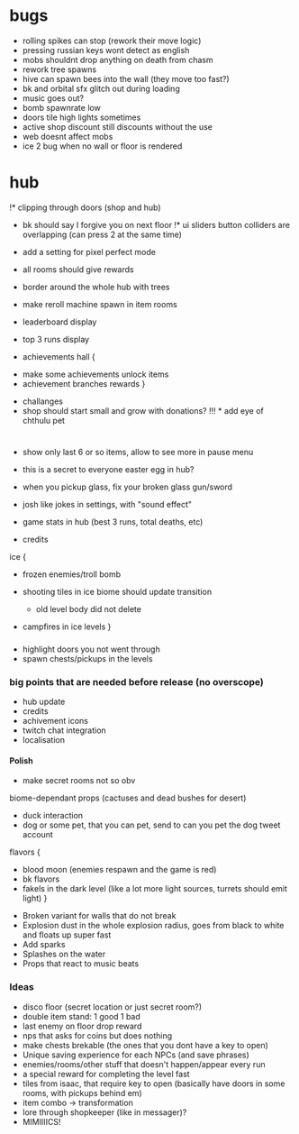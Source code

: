 # bugs

* rolling spikes can stop (rework their move logic)
* pressing russian keys wont detect as english
* mobs shouldnt drop anything on death from chasm
* rework tree spawns
* hive can spawn bees into the wall (they move too fast?)
* bk and orbital sfx glitch out during loading
* music goes out?
* bomb spawnrate low
* doors tile high lights sometimes
* active shop discount still discounts without the use
* web doesnt affect mobs
* ice 2 bug when no wall or floor is rendered

# hub

!* clipping through doors (shop and hub)
* bk should say I forgive you on next floor
!* ui sliders button colliders are overlapping (can press 2 at the same time)
* add a setting for pixel perfect mode

* all rooms should give rewards
* border around the whole hub with trees
* make reroll machine spawn in item rooms
* leaderboard display
* top 3 runs display

* achievements hall {
 + make some achievements unlock items
 + achievement branches rewards
}

* challanges
* shop should start small and grow with donations?
!!! * add eye of chthulu pet

#

* show only last 6 or so items, allow to see more in pause menu
* this is a secret to everyone easter egg in hub?

* when you pickup glass, fix your broken glass gun/sword
* josh like jokes in settings, with "sound effect"
* game stats in hub (best 3 runs, total deaths, etc)

* credits

ice {
 * frozen enemies/troll bomb
 * shooting tiles in ice biome should update transition
   + old level body did not delete

 * campfires in ice levels
}

###

* highlight doors you not went through
* spawn chests/pickups in the levels

### big points that are needed before release (no overscope)

* hub update
* credits
* achivement icons
* twitch chat integration
* localisation

#### Polish

* make secret rooms not so obv

biome-dependant props (cactuses and dead bushes for desert)
* duck interaction
* dog or some pet, that you can pet, send to can you pet the dog tweet account

flavors {
 + blood moon (enemies respawn and the game is red)
 + bk flavors
 + fakels in the dark level (like a lot more light sources, turrets should emit light)
}

* Broken variant for walls that do not break
* Explosion dust in the whole explosion radius, goes from black to white and floats up super fast
* Add sparks
* Splashes on the water
* Props that react to music beats

### Ideas

* disco floor (secret location or just secret room?)
* double item stand: 1 good 1 bad
* last enemy on floor drop reward
* nps that asks for coins but does nothing
* make chests brekable (the ones that you dont have a key to open)
* Unique saving experience for each NPCs (and save phrases)
* enemies/rooms/other stuff that doesn't happen/appear every run
* a special reward for completing the level fast
* tiles from isaac, that require key to open (basically have doors in some rooms, with pickups behind em)
* item combo -> transformation
* lore through shopkeeper (like in messager)?
* MIMIIIICS!
